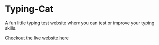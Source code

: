 # Typing-Cat

A fun little typing test website where you can test or improve your typing skills.  

[Checkout the live website here](https://rohhan36.github.io/typing-cat.github.io/)
